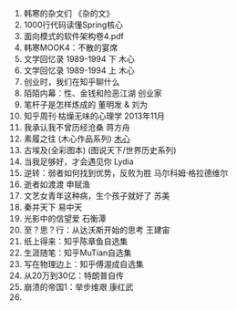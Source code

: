 1. 韩寒的杂文们 《杂的文》
2. 1000行代码读懂Spring核心
3. 面向模式的软件架构卷4.pdf
4. 韩寒MOOK4：不散的宴席
5. 文学回忆录 1989-1994 下 木心
6. 文学回忆录 1989-1994 上 木心
7. 创业时，我们在知乎聊什么
8. 陌陌内幕：性、金钱和险恶江湖 创业家
9. 笔杆子是怎样炼成的 董明发 & 刘为
10. 知乎周刊·枯燥无味的心理学 2013年11月
11. 我承认我不曾历经沧桑 蒋方舟 
12. 素履之往 (木心作品系列) [木心](https://www.goodreads.com/book/author/%E6%9C%A8%E5%BF%83)
13. 古埃及(全彩图本) (图说天下/世界历史系列)
14. 当我足够好，才会遇见你 Lydia
15. 逆转：弱者如何找到优势，反败为胜 马尔科姆·格拉德维尔
16. 逝者如渡渡 申赋渔
17. 文艺女青年这种病，生个孩子就好了 苏美
18. 秦并天下 易中天
19. 光影中的信望爱 石衡潭
20. 至？思？行：从达沃斯开始的思考 王建宙
21. 纸上得来：知乎陈章鱼自选集 
22. 生涯随笔：知乎MuTian自选集
23. 写在物理边上：知乎傅渥成自选集
24. 从20万到30亿：特朗普自传
25. 崩溃的帝国1：举步维艰 康红武
26. ​


